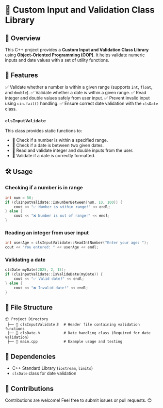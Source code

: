 # 📌 Custom Input and Validation Class Library

## 📖 Overview

This C++ project provides a **Custom Input and Validation Class Library** using **Object-Oriented Programming (OOP)**. It helps validate numeric inputs and date values with a set of utility functions.

## 🚀 Features

✅ Validate whether a number is within a given range (supports `int`, `float`, and `double`).
✅ Validate whether a date is within a given range.
✅ Read integer and double values safely from user input.
✅ Prevent invalid input using `cin.fail()` handling.
✅ Ensure correct date validation with the `clsDate` class.

### **`clsInputValidate`**

This class provides static functions to:

- 📌 Check if a number is within a specified range.
- 📌 Check if a date is between two given dates.
- 📌 Read and validate integer and double inputs from the user.
- 📌 Validate if a date is correctly formatted.

## 🛠️ Usage

### **Checking if a number is in range**

```cpp
int num = 50;
if (clsInputValidate::IsNumberBetween(num, 10, 100)) {
    cout << "✅ Number is within range!" << endl;
} else {
    cout << "❌ Number is out of range!" << endl;
}
```

### **Reading an integer from user input**

```cpp
int userAge = clsInputValidate::ReadIntNumber("Enter your age: ");
cout << "You entered: " << userAge << endl;
```

### **Validating a date**

```cpp
clsDate myDate(2025, 2, 15);
if (clsInputValidate::IsValideDate(myDate)) {
    cout << "✅ Valid date!" << endl;
} else {
    cout << "❌ Invalid date!" << endl;
}
```

## 📂 File Structure

```
📦 Project Directory
 ├── 📜 clsInputValidate.h  # Header file containing validation functions
 ├── 📜 clsDate.h           # Date handling class (Required for date validation)
 ├── 📜 main.cpp            # Example usage and testing
```

## 📌 Dependencies

- C++ Standard Library (`iostream`, `limits`)
- `clsDate` class for date validation

## 🙌 Contributions

Contributions are welcome! Feel free to submit issues or pull requests. 😊
